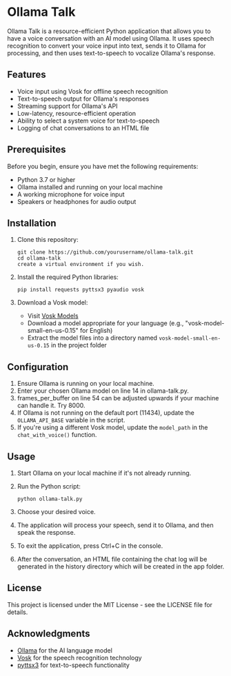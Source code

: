 # Ollama Talk

Ollama Talk is a resource-efficient Python application that allows you to have a voice conversation with an AI model using Ollama. It uses speech recognition to convert your voice input into text, sends it to Ollama for processing, and then uses text-to-speech to vocalize Ollama's response.

## Features

- Voice input using Vosk for offline speech recognition
- Text-to-speech output for Ollama's responses
- Streaming support for Ollama's API
- Low-latency, resource-efficient operation
- Ability to select a system voice for text-to-speech
- Logging of chat conversations to an HTML file

## Prerequisites

Before you begin, ensure you have met the following requirements:

- Python 3.7 or higher
- Ollama installed and running on your local machine
- A working microphone for voice input
- Speakers or headphones for audio output

## Installation

1. Clone this repository:
   ```
   git clone https://github.com/yourusername/ollama-talk.git
   cd ollama-talk
   create a virtual environment if you wish.
   ```

2. Install the required Python libraries:
   ```
   pip install requests pyttsx3 pyaudio vosk
   ```

3. Download a Vosk model:
   - Visit [Vosk Models](https://alphacephei.com/vosk/models)
   - Download a model appropriate for your language (e.g., "vosk-model-small-en-us-0.15" for English)
   - Extract the model files into a directory named `vosk-model-small-en-us-0.15` in the project folder

## Configuration

1. Ensure Ollama is running on your local machine.
2. Enter your chosen Ollama model on line 14 in ollama-talk.py.
3. frames_per_buffer on line 54 can be adjusted upwards if your machine can handle it. Try 8000.
4. If Ollama is not running on the default port (11434), update the `OLLAMA_API_BASE` variable in the script.
5. If you're using a different Vosk model, update the `model_path` in the `chat_with_voice()` function.

## Usage

1. Start Ollama on your local machine if it's not already running.

2. Run the Python script:
   ```
   python ollama-talk.py
   ```

3. Choose your desired voice.

4. The application will process your speech, send it to Ollama, and then speak the response.

5. To exit the application, press Ctrl+C in the console.

6. After the conversation, an HTML file containing the chat log will be generated in the history directory which will be created in the app folder.

## License

This project is licensed under the MIT License - see the LICENSE file for details.

## Acknowledgments

- [Ollama](https://github.com/jmorganca/ollama) for the AI language model
- [Vosk](https://github.com/alphacep/vosk-api) for the speech recognition technology
- [pyttsx3](https://github.com/nateshmbhat/pyttsx3) for text-to-speech functionality

